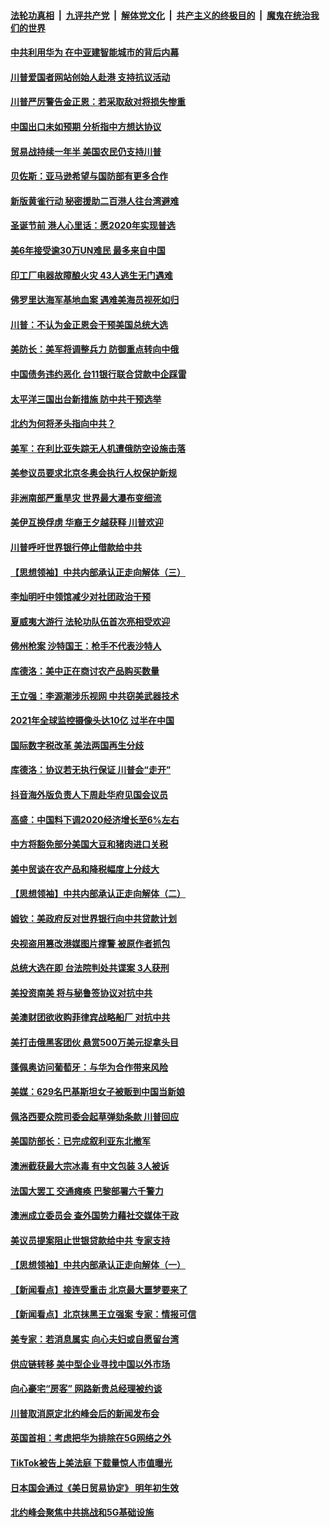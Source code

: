 ####  [法轮功真相](../../../../basic/blob/master/README.md?t=12091101) &nbsp;|&nbsp; [九评共产党](../../../../9ping.md/blob/master/README.md?t=12091101) &nbsp;|&nbsp; [解体党文化](../../../../jtdwh.md/blob/master/README.md?t=12091101)  &nbsp;|&nbsp; [共产主义的终极目的](../../../../gczydzjmd.md/blob/master/README.md?t=12091101) &nbsp;|&nbsp; [魔鬼在统治我们的世界](../../../../mgztzwmdsj.md/blob/master/README.md?t=12091101) 

#### [中共利用华为 在中亚建智能城市的背后内幕](../pages/nsc418/n11662309.md?t=12091101) 

#### [川普爱国者网站创始人赴港 支持抗议活动](../pages/nsc418/n11709077.md?t=12091101) 

#### [川普严厉警告金正恩：若采取敌对将损失惨重](../pages/nsc418/n11709048.md?t=12091101) 

#### [中国出口未如预期 分析指中方想达协议](../pages/nsc418/n11709015.md?t=12091101) 

#### [贸易战持续一年半 美国农民仍支持川普](../pages/nsc418/n11708960.md?t=12091101) 

#### [贝佐斯：亚马逊希望与国防部有更多合作](../pages/nsc418/n11708790.md?t=12091101) 

#### [新版黄雀行动 秘密援助二百港人往台湾避难](../pages/nsc418/n11708788.md?t=12091101) 

#### [圣诞节前 港人心里话：愿2020年实现普选](../pages/nsc418/n11708850.md?t=12091101) 

#### [美6年接受逾30万UN难民 最多来自中国](../pages/nsc418/n11701808.md?t=12091101) 

#### [印工厂电器故障酿火灾 43人逃生无门遇难](../pages/nsc418/n11708538.md?t=12091101) 

#### [佛罗里达海军基地血案 遇难美海员视死如归](../pages/nsc418/n11708389.md?t=12091101) 

#### [川普：不认为金正恩会干预美国总统大选](../pages/nsc418/n11708257.md?t=12091101) 

#### [美防长：美军将调整兵力 防御重点转向中俄](../pages/nsc418/n11708030.md?t=12091101) 

#### [中国债务违约恶化 台11银行联合贷款中企踩雷](../pages/nsc418/n11707668.md?t=12091101) 

#### [太平洋三国出台新措施 防中共干预选举](../pages/nsc418/n11707616.md?t=12091101) 

#### [北约为何将矛头指向中共？](../pages/nsc418/n11707391.md?t=12091101) 

#### [美军：在利比亚失踪无人机遭俄防空设施击落](../pages/nsc418/n11707505.md?t=12091101) 

#### [美参议员要求北京冬奥会执行人权保护新规](../pages/nsc418/n11707445.md?t=12091101) 

#### [非洲南部严重旱灾 世界最大瀑布变细流](../pages/nsc418/n11707426.md?t=12091101) 

#### [美伊互换俘虏 华裔王夕越获释 川普欢迎](../pages/nsc418/n11707343.md?t=12091101) 

#### [川普呼吁世界银行停止借款给中共](../pages/nsc418/n11707250.md?t=12091101) 

#### [【思想领袖】中共内部承认正走向解体（三）](../pages/nsc418/n11707193.md?t=12091101) 

#### [李灿明吁中领馆减少对社团政治干预](../pages/nsc418/n11705090.md?t=12091101) 

#### [夏威夷大游行 法轮功队伍首次亮相受欢迎](../pages/nsc418/n11703448.md?t=12091101) 

#### [佛州枪案 沙特国王：枪手不代表沙特人](../pages/nsc418/n11706084.md?t=12091101) 

#### [库德洛：美中正在商讨农产品购买数量](../pages/nsc418/n11706324.md?t=12091101) 

#### [王立强：李源潮涉乐视网 中共窃美武器技术](../pages/nsc418/n11706111.md?t=12091101) 

#### [2021年全球监控摄像头达10亿 过半在中国](../pages/nsc418/n11706046.md?t=12091101) 

#### [国际数字税改革 美法两国再生分歧](../pages/nsc418/n11706152.md?t=12091101) 

#### [库德洛：协议若无执行保证 川普会“走开”](../pages/nsc418/n11706070.md?t=12091101) 

#### [抖音海外版负责人下周赴华府见国会议员](../pages/nsc418/n11705847.md?t=12091101) 

#### [高盛：中国料下调2020经济增长至6%左右](../pages/nsc418/n11705789.md?t=12091101) 

#### [中方将豁免部分美国大豆和猪肉进口关税](../pages/nsc418/n11705623.md?t=12091101) 

#### [美中贸谈在农产品和降税幅度上分歧大](../pages/nsc418/n11705271.md?t=12091101) 

#### [【思想领袖】中共内部承认正走向解体（二）](../pages/nsc418/n11704968.md?t=12091101) 

#### [姆钦：美政府反对世界银行向中共贷款计划](../pages/nsc418/n11703992.md?t=12091101) 

#### [央视盗用篡改港媒图片撑警 被原作者抓包](../pages/nsc418/n11704805.md?t=12091101) 

#### [总统大选在即 台法院判处共谍案 3人获刑](../pages/nsc418/n11703917.md?t=12091101) 

#### [美投资南美 将与秘鲁签协议对抗中共](../pages/nsc418/n11703813.md?t=12091101) 

#### [美澳财团欲收购菲律宾战略船厂 对抗中共](../pages/nsc418/n11703819.md?t=12091101) 

#### [美打击俄黑客团伙 悬赏500万美元捉拿头目](../pages/nsc418/n11703749.md?t=12091101) 

#### [蓬佩奥访问葡萄牙：与华为合作带来风险](../pages/nsc418/n11703525.md?t=12091101) 

#### [美媒：629名巴基斯坦女子被贩到中国当新娘](../pages/nsc418/n11703260.md?t=12091101) 

#### [佩洛西要众院司委会起草弹劾条款 川普回应](../pages/nsc418/n11703336.md?t=12091101) 

#### [美国防部长：已完成叙利亚东北撤军](../pages/nsc418/n11703184.md?t=12091101) 

#### [澳洲截获最大宗冰毒 有中文包装 3人被诉](../pages/nsc418/n11703253.md?t=12091101) 

#### [法国大罢工 交通瘫痪 巴黎部署六千警力](../pages/nsc418/n11702578.md?t=12091101) 

#### [澳洲成立委员会 查外国势力藉社交媒体干政](../pages/nsc418/n11702722.md?t=12091101) 

#### [美议员提案阻止世银贷款给中共 专家支持](../pages/nsc418/n11702109.md?t=12091101) 

#### [【思想领袖】中共内部承认正走向解体（一）](../pages/nsc418/n11701493.md?t=12091101) 

#### [【新闻看点】接连受重击 北京最大噩梦要来了](../pages/nsc418/n11700803.md?t=12091101) 

#### [【新闻看点】北京抹黑王立强案 专家：情报可信](../pages/nsc418/n11700936.md?t=12091101) 

#### [美专家：若消息属实 向心夫妇或自愿留台湾](../pages/nsc418/n11701080.md?t=12091101) 

#### [供应链转移 美中型企业寻找中国以外市场](../pages/nsc418/n11701063.md?t=12091101) 

#### [向心豪宅“房客” 网路新贵总经理被约谈](../pages/nsc418/n11700880.md?t=12091101) 

#### [川普取消原定北约峰会后的新闻发布会](../pages/nsc418/n11700875.md?t=12091101) 

#### [英国首相：考虑把华为排除在5G网络之外](../pages/nsc418/n11700822.md?t=12091101) 

#### [TikTok被告上美法庭 下载量惊人市值曝光](../pages/nsc418/n11700578.md?t=12091101) 

#### [日本国会通过《美日贸易协定》 明年初生效](../pages/nsc418/n11700341.md?t=12091101) 

#### [北约峰会聚焦中共挑战和5G基础设施](../pages/nsc418/n11700587.md?t=12091101) 

